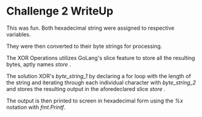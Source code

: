 # Challenge 2 WriteUp

This was fun. Both hexadecimal string were assigned to respective variables.

They were then converted to their byte strings for processing.

The XOR Operations utilizes GoLang's slice feature to store all the resulting bytes, aptly names _store_ .

The solution XOR's  _byte\_string\_1_ by declaring a for loop with the length of the string and iterating through each individual character with _byte\_string\_2_ and stores the resulting output in the aforedeclared slice _store_ .

The output is then printed to screen in hexadecimal form using the _%x_ notation with _fmt.Printf_. 
